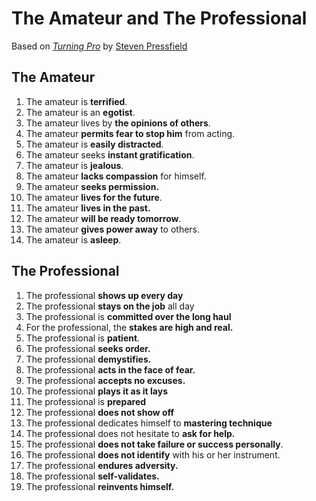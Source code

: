# The Amateur and The Professional 
Based on _[Turning Pro](https://www.amazon.com/dp/B0087TUM54/)_ by [Steven Pressfield](https://stevenpressfield.com/)

## The Amateur

1. The amateur is **terrified**.
2. The amateur is an **egotist**.
3. The amateur lives by **the opinions of others**.
4. The amateur **permits fear to stop him** from acting.
5. The amateur is **easily distracted**.
6. The amateur seeks **instant gratification**.
7. The amateur is **jealous**.
8. The amateur **lacks compassion** for himself.
9. The amateur **seeks permission.**
10. The amateur **lives for the future**.
11. The amateur **lives in the past.**
12. The amateur **will be ready tomorrow**.
13. The amateur **gives power away** to others.
14. The amateur is **asleep**.

## The Professional

1. The professional **shows up every day**
2. The professional **stays on the job** all day 
3. The professional is **committed over the long haul**
 4. For the professional, the **stakes are high and real.** 
5. The professional is **patient**. 
6. The professional **seeks order.**
 7. The professional **demystifies.** 
 8. The professional **acts in the face of fear.**
 9. The professional **accepts no excuses.** 
 10. The professional **plays it as it lays**
 11. The professional is **prepared**
 12. The professional **does not show off**
 13. The professional dedicates himself to **mastering technique**
 14. The professional does not hesitate to **ask for help.**
 15. The professional **does not take failure or success personally**. 
 16. The professional **does not identify** with his or her instrument. 
 17. The professional **endures adversity.**
 18. The professional **self-validates.**
 19. The professional **reinvents himself.**
